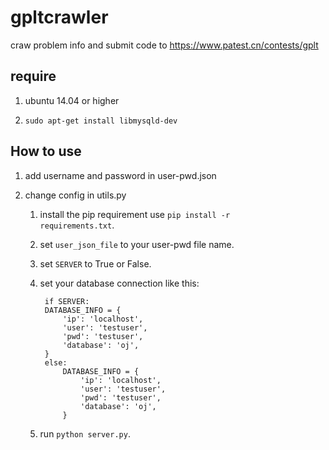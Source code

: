 # gpltcrawler
craw problem info and submit code to https://www.patest.cn/contests/gplt

## require
   
   1. ubuntu 14.04 or higher
   
   2. <code>sudo apt-get install libmysqld-dev</code>

## How to use

1. add username and password in user-pwd.json

2. change config in utils.py
    1. install the pip requirement use <code>pip install -r requirements.txt</code>.
    
    2. set <code>user_json_file</code> to your user-pwd file name.

    3. set <code>SERVER</code> to True or False.
    
    4. set your database connection like this:
            
            if SERVER:
            DATABASE_INFO = {
                'ip': 'localhost',
                'user': 'testuser',
                'pwd': 'testuser',
                'database': 'oj',
            }
            else:
                DATABASE_INFO = {
                    'ip': 'localhost',
                    'user': 'testuser',
                    'pwd': 'testuser',
                    'database': 'oj',
                }
     
     5. run <code>python server.py</code>.